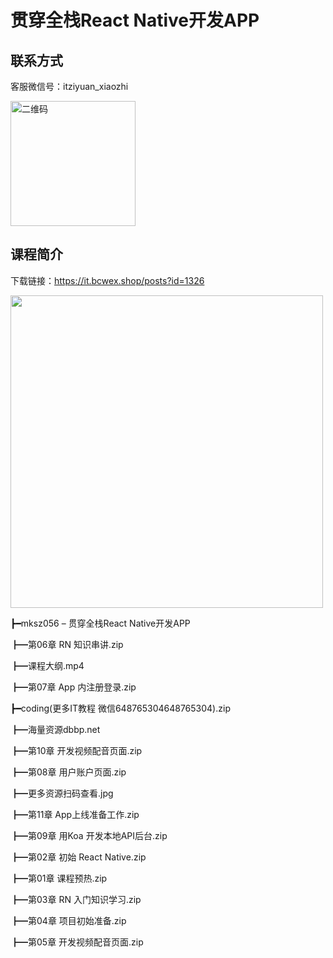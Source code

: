 # 贯穿全栈React Native开发APP

## 联系方式

客服微信号：itziyuan_xiaozhi

<img src="https://ziyuanyun.oss-cn-guangzhou.aliyuncs.com/common/20240614073449/666b82192834a.jpg" width="200" height="200" alt="二维码">

## 课程简介

下载链接：https://it.bcwex.shop/posts?id=1326

<img src="https://ziyuanyun.oss-cn-guangzhou.aliyuncs.com/yun/20240515153704/66446620dc422.jpg" width="500" alt="">

  ┣━mksz056 &#8211; 贯穿全栈React Native开发APP

 ┣━第06章 RN 知识串讲.zip

 ┣━课程大纲.mp4

 ┣━第07章 App 内注册登录.zip

 ┣━coding(更多IT教程 微信648765304648765304).zip

 ┣━海量资源dbbp.net

 ┣━第10章 开发视频配音页面.zip

 ┣━第08章 用户账户页面.zip

 ┣━更多资源扫码查看.jpg

 ┣━第11章 App上线准备工作.zip

 ┣━第09章 用Koa 开发本地API后台.zip

 ┣━第02章 初始 React Native.zip

 ┣━第01章 课程预热.zip

 ┣━第03章 RN 入门知识学习.zip

 ┣━第04章 项目初始准备.zip

 ┣━第05章 开发视频配音页面.zip

  